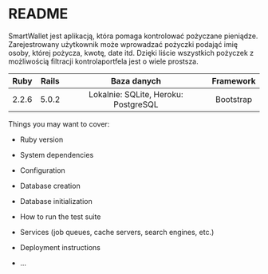 # README

SmartWallet jest aplikacją, która pomaga kontrolować pożyczane pieniądze. Zarejestrowany użytkownik może wprowadzać pożyczki podająć imię osoby, której pożycza, kwotę, date itd. Dzięki liście wszystkich pożyczek z możliwością filtracji kontrolaportfela jest o wiele prostsza.

|Ruby |Rails|             Baza danych             |Framework|
|:---:|:---:|                :---:                |  :---:  |
|2.2.6|5.0.2| Lokalnie: SQLite, Heroku: PostgreSQL|Bootstrap|

Things you may want to cover:

* Ruby version

* System dependencies

* Configuration

* Database creation

* Database initialization

* How to run the test suite

* Services (job queues, cache servers, search engines, etc.)

* Deployment instructions

* ...
